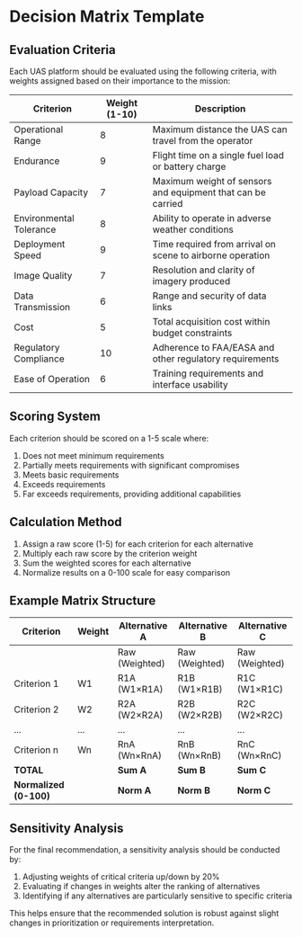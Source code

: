 # Decision Matrix Template

## Evaluation Criteria

Each UAS platform should be evaluated using the following criteria, with weights assigned based on their importance to the mission:

| Criterion | Weight (1-10) | Description |
|-----------|---------------|-------------|
| Operational Range | 8 | Maximum distance the UAS can travel from the operator |
| Endurance | 9 | Flight time on a single fuel load or battery charge |
| Payload Capacity | 7 | Maximum weight of sensors and equipment that can be carried |
| Environmental Tolerance | 8 | Ability to operate in adverse weather conditions |
| Deployment Speed | 9 | Time required from arrival on scene to airborne operation |
| Image Quality | 7 | Resolution and clarity of imagery produced |
| Data Transmission | 6 | Range and security of data links |
| Cost | 5 | Total acquisition cost within budget constraints |
| Regulatory Compliance | 10 | Adherence to FAA/EASA and other regulatory requirements |
| Ease of Operation | 6 | Training requirements and interface usability |

## Scoring System

Each criterion should be scored on a 1-5 scale where:

1. Does not meet minimum requirements
2. Partially meets requirements with significant compromises
3. Meets basic requirements
4. Exceeds requirements
5. Far exceeds requirements, providing additional capabilities

## Calculation Method

1. Assign a raw score (1-5) for each criterion for each alternative
2. Multiply each raw score by the criterion weight
3. Sum the weighted scores for each alternative
4. Normalize results on a 0-100 scale for easy comparison

## Example Matrix Structure

| Criterion | Weight | Alternative A | Alternative B | Alternative C |
|-----------|--------|---------------|---------------|---------------|
| | | Raw (Weighted) | Raw (Weighted) | Raw (Weighted) |
| Criterion 1 | W1 | R1A (W1×R1A) | R1B (W1×R1B) | R1C (W1×R1C) |
| Criterion 2 | W2 | R2A (W2×R2A) | R2B (W2×R2B) | R2C (W2×R2C) |
| ... | ... | ... | ... | ... |
| Criterion n | Wn | RnA (Wn×RnA) | RnB (Wn×RnB) | RnC (Wn×RnC) |
| **TOTAL** | | **Sum A** | **Sum B** | **Sum C** |
| **Normalized (0-100)** | | **Norm A** | **Norm B** | **Norm C** |

## Sensitivity Analysis

For the final recommendation, a sensitivity analysis should be conducted by:

1. Adjusting weights of critical criteria up/down by 20%
2. Evaluating if changes in weights alter the ranking of alternatives
3. Identifying if any alternatives are particularly sensitive to specific criteria

This helps ensure that the recommended solution is robust against slight changes in prioritization or requirements interpretation.
